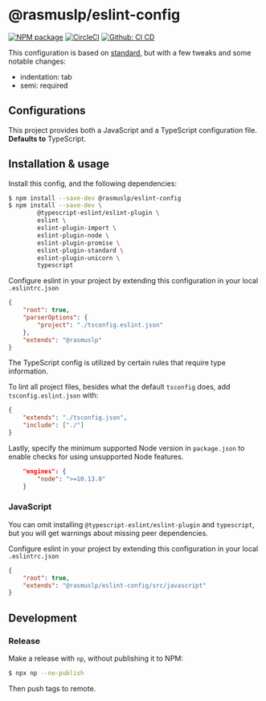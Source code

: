 # @rasmuslp/eslint-config

[![NPM package](https://img.shields.io/npm/v/@rasmuslp/eslint-config.svg)](https://www.npmjs.com/package/@rasmuslp/eslint-config)
[![CircleCI](https://circleci.com/gh/rasmuslp/eslint-config-rasmuslp.svg?style=shield)](https://circleci.com/gh/rasmuslp/eslint-config-rasmuslp)
[![Github: CI CD](https://github.com/rasmuslp/eslint-config-rasmuslp/workflows/CI%20CD/badge.svg)](https://github.com/rasmuslp/eslint-config-rasmuslp/actions)

This configuration is based on [standard](https://github.com/standard/eslint-config-standard), but with a few tweaks and some notable changes:
* indentation: tab
* semi: required

## Configurations
This project provides both a JavaScript and a TypeScript configuration file. **Defaults to** TypeScript.

## Installation & usage
Install this config, and the following dependencies:
```bash
$ npm install --save-dev @rasmuslp/eslint-config
$ npm install --save-dev \
		@typescript-eslint/eslint-plugin \
		eslint \
		eslint-plugin-import \
		eslint-plugin-node \
		eslint-plugin-promise \
		eslint-plugin-standard \
		eslint-plugin-unicorn \
		typescript
```

Configure eslint in your project by extending this configuration in your local `.eslintrc.json`
```json
{
	"root": true,
	"parserOptions": {
		"project": "./tsconfig.eslint.json"
	},
	"extends": "@rasmuslp"
}
```
The TypeScript config is utilized by certain rules that require type information.


To lint all project files, besides what the default `tsconfig` does, add `tsconfig.eslint.json` with:
```json
{
	"extends": "./tsconfig.json",
	"include": ["./"]
}
```

Lastly, specify the minimum supported Node version in `package.json` to enable checks for using unsupported Node features.
```json
	"engines": {
		"node": ">=10.13.0"
	}
```

### JavaScript
You can omit installing `@typescript-eslint/eslint-plugin` and `typescript`, but you will get warnings about missing peer dependencies.

Configure eslint in your project by extending this configuration in your local `.eslintrc.json`
```json
{
	"root": true,
	"extends": "@rasmuslp/eslint-config/src/javascript"
}
```

## Development

### Release
Make a release with `np`, without publishing it to NPM:
```bash
$ npx np --no-publish
```
Then push tags to remote.
